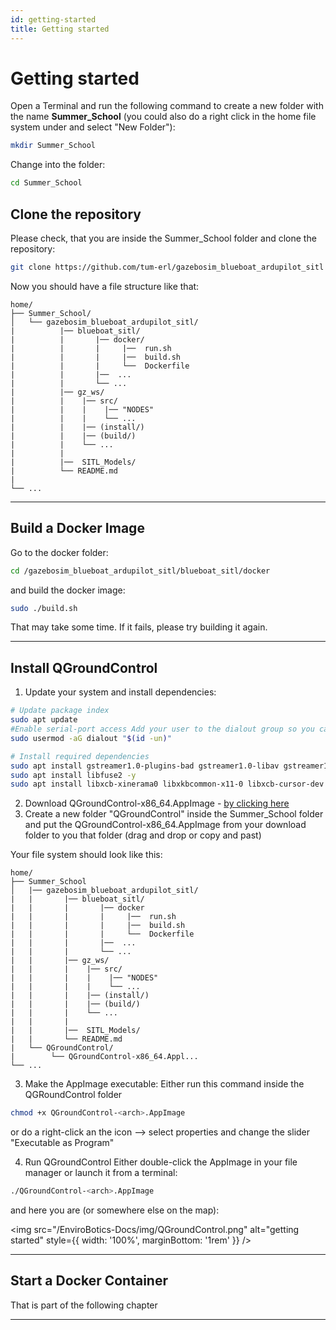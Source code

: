 ```yaml
---
id: getting-started
title: Getting started
---
```


# Getting started
Open a Terminal and run the following command to create a new folder with the name **Summer_School** (you could also do a right click in the home file system under and select "New Folder"):
```bash
mkdir Summer_School
```
Change into the folder:
```bash
cd Summer_School
```

## Clone the repository 

Please check, that you are inside the Summer_School folder and clone the repository:
```bash
git clone https://github.com/tum-erl/gazebosim_blueboat_ardupilot_sitl
```
Now you should have a file structure like that:

```text
home/
├── Summer_School/
│   └── gazebosim_blueboat_ardupilot_sitl/
|          |── blueboat_sitl/
|          |       |── docker/
|          |       |     |──  run.sh
|          |       |     |──  build.sh
|          |       |     └──  Dockerfile
|          |       |──  ...
|          |       └── ...
|          |── gz_ws/
|          |    |── src/
|          |    |    |── "NODES"
|          |    |    └── ...
|          |    |── (install/)
|          |    |── (build/)
|          |    └── ...
|          |       
|          |──  SITL_Models/
|          └── README.md
|   
└── ...
```


---

## Build a Docker Image
Go to the docker folder:
```bash
cd /gazebosim_blueboat_ardupilot_sitl/blueboat_sitl/docker
```
and build the docker image:
```bash
sudo ./build.sh
```

That may take some time. If it fails, please try building it again.

---

## Install QGroundControl

1. Update your system and install dependencies: 
```bash
# Update package index
sudo apt update
#Enable serial-port access Add your user to the dialout group so you can talk to USB devices without root:
sudo usermod -aG dialout "$(id -un)"

# Install required dependencies
sudo apt install gstreamer1.0-plugins-bad gstreamer1.0-libav gstreamer1.0-gl -y
sudo apt install libfuse2 -y
sudo apt install libxcb-xinerama0 libxkbcommon-x11-0 libxcb-cursor-dev -y
```
2. Download QGroundControl-x86_64.AppImage - [by clicking here](https://d176tv9ibo4jno.cloudfront.net/latest/QGroundControl-x86_64.AppImage)
3. Create a new folder "QGroundControl" inside the Summer_School folder and put the QGroundControl-x86_64.AppImage from your download folder to you that folder (drag and drop or copy and past)

Your file system should look like this:
```text
home/
├── Summer_School
│   |── gazebosim_blueboat_ardupilot_sitl/
|   |       |── blueboat_sitl/
|   |       |       |── docker
|   |       |       |     |──  run.sh
|   |       |       |     |──  build.sh
|   |       |       |     └──  Dockerfile
|   |       |       |──  ...
|   |       |       └── ...
|   |       |── gz_ws/
|   |       |    |── src/
|   |       |    |    |── "NODES"
|   |       |    |    └── ...
|   |       |    |── (install/)
|   |       |    |── (build/)
|   |       |    └── ...
|   |       |       
|   |       |──  SITL_Models/
|   |       └── README.md
|   └── QGroundControl/
|        └── QGroundControl-x86_64.Appl...
└── ...
```

3. Make the AppImage executable:
Either run this command inside the QGRoundControl folder
```bash 
chmod +x QGroundControl-<arch>.AppImage
```
or do a right-click an the icon --> select properties and change the slider "Executable as Program"

4. Run QGroundControl Either double-click the AppImage in your file manager or launch it from a terminal:
```bash
./QGroundControl-<arch>.AppImage
```
and here you are (or somewhere else on the map):

<img src="/EnviroBotics-Docs/img/QGroundControl.png" alt="getting started" style={{ width: '100%', marginBottom: '1rem' }} />


---

## Start a Docker Container

That is part of the following chapter

---